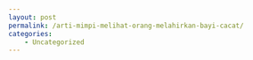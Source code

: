 ```yaml
---
layout: post
permalink: /arti-mimpi-melihat-orang-melahirkan-bayi-cacat/
categories:
    - Uncategorized
---
```



